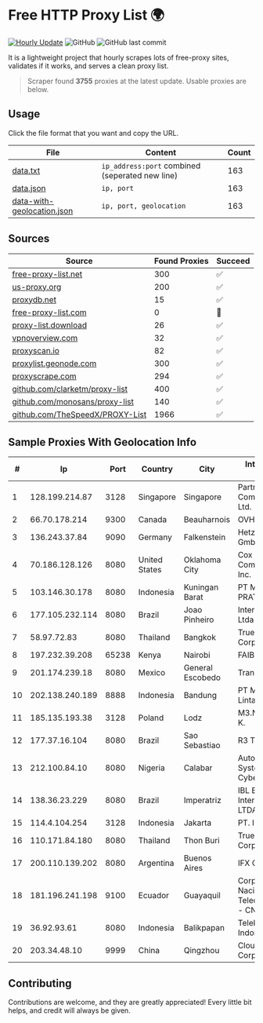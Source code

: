 
# Free HTTP Proxy List 🌍

[![Hourly Update](https://github.com/mertguvencli/http-proxy-list/actions/workflows/main.yml/badge.svg?branch=main)](https://github.com/mertguvencli/http-proxy-list/actions/workflows/main.yml)
![GitHub](https://img.shields.io/github/license/mertguvencli/http-proxy-list)
![GitHub last commit](https://img.shields.io/github/last-commit/mertguvencli/http-proxy-list)

It is a lightweight project that hourly scrapes lots of free-proxy sites, validates if it works, and serves a clean proxy list.


> Scraper found **3755** proxies at the latest update. Usable proxies are below.

## Usage

Click the file format that you want and copy the URL.


|File|Content|Count|
|----|-------|-----|
|[data.txt](https://raw.githubusercontent.com/mertguvencli/http-proxy-list/main/proxy-list/data.txt)|`ip_address:port` combined (seperated new line)|163|
|[data.json](https://raw.githubusercontent.com/mertguvencli/http-proxy-list/main/proxy-list/data.json)|`ip, port`|163|
|[data-with-geolocation.json](https://raw.githubusercontent.com/mertguvencli/http-proxy-list/main/proxy-list/data-with-geolocation.json)|`ip, port, geolocation`|163|

## Sources

|Source|Found Proxies|Succeed|
|------|-------------|-------|
|[free-proxy-list.net](https://free-proxy-list.net)|300|✅|
|[us-proxy.org](https://www.us-proxy.org)|200|✅|
|[proxydb.net](http://proxydb.net)|15|✅|
|[free-proxy-list.com](https://free-proxy-list.com/?page=&port=&type%5B%5D=http&type%5B%5D=https&up_time=0&search=Search)|0|🚫|
|[proxy-list.download](https://www.proxy-list.download/HTTP)|26|✅|
|[vpnoverview.com](https://vpnoverview.com/privacy/anonymous-browsing/free-proxy-servers)|32|✅|
|[proxyscan.io](https://www.proxyscan.io)|82|✅|
|[proxylist.geonode.com](https://proxylist.geonode.com/api/proxy-list?limit=300&page=1&sort_by=lastChecked&sort_type=desc&protocols=http,https)|300|✅|
|[proxyscrape.com](https://api.proxyscrape.com/v2/?request=displayproxies&protocol=http&timeout=10000&country=all&ssl=all&anonymity=all)|294|✅|
|[github.com/clarketm/proxy-list](https://raw.githubusercontent.com/clarketm/proxy-list/master/proxy-list-raw.txt)|400|✅|
|[github.com/monosans/proxy-list](https://raw.githubusercontent.com/monosans/proxy-list/main/proxies/http.txt)|140|✅|
|[github.com/TheSpeedX/PROXY-List](https://raw.githubusercontent.com/TheSpeedX/PROXY-List/master/http.txt)|1966|✅|


## Sample Proxies With Geolocation Info

|#|Ip|Port|Country|City|Internet Service Provider|
|-|--|----|-------|----|-------------------------|
|1|128.199.214.87|3128|Singapore|Singapore|Partner Communications Ltd.|
|2|66.70.178.214|9300|Canada|Beauharnois|OVH SAS|
|3|136.243.37.84|9090|Germany|Falkenstein|Hetzner Online GmbH|
|4|70.186.128.126|8080|United States|Oklahoma City|Cox Communications Inc.|
|5|103.146.30.178|8080|Indonesia|Kuningan Barat|PT MITRA VISIONER PRATAMA|
|6|177.105.232.114|8080|Brazil|Joao Pinheiro|Internet Pinheirense Ltda - ME|
|7|58.97.72.83|8080|Thailand|Bangkok|True Internet Corporation CO. Ltd.|
|8|197.232.39.208|65238|Kenya|Nairobi|FAIBA|
|9|201.174.239.18|8080|Mexico|General Escobedo|Transtelco Inc|
|10|202.138.240.189|8888|Indonesia|Bandung|PT Melvar Lintasnusa|
|11|185.135.193.38|3128|Poland|Lodz|M3.NET Sp. zoo Sp. K.|
|12|177.37.16.104|8080|Brazil|Sao Sebastiao|R3 TELECOM|
|13|212.100.84.10|8080|Nigeria|Calabar|Autonomous System number for Cyber Space|
|14|138.36.23.229|8080|Brazil|Imperatriz|IBL Banda Larga Internet Informatica LTDA|
|15|114.4.104.254|3128|Indonesia|Jakarta|PT. INDOSAT Tbk|
|16|110.171.84.180|8080|Thailand|Thon Buri|True Internet Corporation CO. Ltd.|
|17|200.110.139.202|8080|Argentina|Buenos Aires|IFX Corporation|
|18|181.196.241.198|9100|Ecuador|Guayaquil|Corporacion Nacional De Telecomunicaciones - CNT EP|
|19|36.92.93.61|8080|Indonesia|Balikpapan|Telekomunikasi Indonesia|
|20|203.34.48.10|9999|China|Qingzhou|Cloud Computing Corporation|



## Contributing

Contributions are welcome, and they are greatly appreciated! Every
little bit helps, and credit will always be given.

